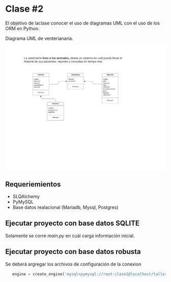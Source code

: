 # Clase #2

El objetivo de laclase conocer el uso de diagramas UML con el uso de los ORM en Python.

Diagrama UML de venterianaria.

![UML](img/Diagrama_UML_CLASE%20%232.png)

## Requeriemientos

- SLQAlchemy
- PyMySQL
- Base datos realacional (Mariadb, Mysql, Postgres)


## Ejecutar proyecto con base datos SQLITE

Solamente se corre *main.py* en cuál carga información inicial.

## Ejecutar  proyecto con base datos robusta

Se deberá argregar los archivos de configuración de la conexion

```database.connector.py
   engine = create_engine('mysql+pymysql://root:clase2@localhost/taller')
```